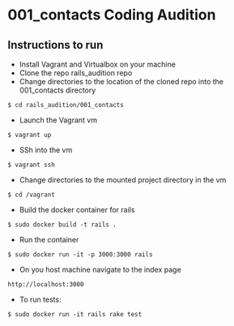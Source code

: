 # 001_contacts Coding Audition

## Instructions to run

* Install Vagrant and Virtualbox on your machine
* Clone the repo rails_audition repo
* Change directories to the location of the cloned repo into the 001_contacts directory
```
$ cd rails_audition/001_contacts
```
* Launch the Vagrant vm
```
$ vagrant up
```
* SSh into the vm
```
$ vagrant ssh
```
* Change directories to the mounted project directory in the vm
```
$ cd /vagrant
```
* Build the docker container for rails
```
$ sudo docker build -t rails .
```
* Run the container
```
$ sudo docker run -it -p 3000:3000 rails
```
* On you host machine navigate to the index page
```
http://localhost:3000
```
* To run tests:
```
$ sudo docker run -it rails rake test
```